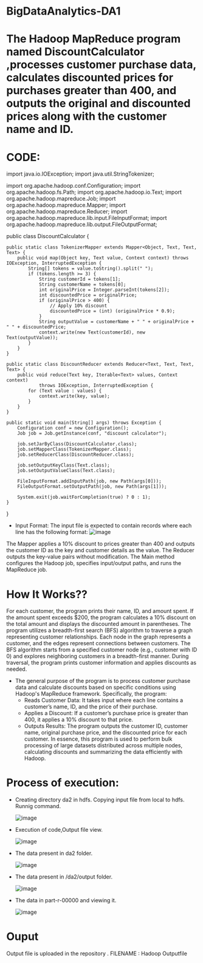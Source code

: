 # BigDataAnalytics-DA1

# The Hadoop MapReduce program named DiscountCalculator ,processes customer purchase data, calculates discounted prices for purchases greater than 400, and outputs the original and discounted prices along with the customer name and ID.

# CODE:
import java.io.IOException;
import java.util.StringTokenizer;

import org.apache.hadoop.conf.Configuration;
import org.apache.hadoop.fs.Path;
import org.apache.hadoop.io.Text;
import org.apache.hadoop.mapreduce.Job;
import org.apache.hadoop.mapreduce.Mapper;
import org.apache.hadoop.mapreduce.Reducer;
import org.apache.hadoop.mapreduce.lib.input.FileInputFormat;
import org.apache.hadoop.mapreduce.lib.output.FileOutputFormat;

public class DiscountCalculator {

    public static class TokenizerMapper extends Mapper<Object, Text, Text, Text> {
        public void map(Object key, Text value, Context context) throws IOException, InterruptedException {
            String[] tokens = value.toString().split(" ");
            if (tokens.length >= 3) {
                String customerId = tokens[1];
                String customerName = tokens[0];
                int originalPrice = Integer.parseInt(tokens[2]);
                int discountedPrice = originalPrice;
                if (originalPrice > 400) {
                    // Apply 10% discount
                    discountedPrice = (int) (originalPrice * 0.9);
                }
                String outputValue = customerName + " " + originalPrice + " " + discountedPrice;
                context.write(new Text(customerId), new Text(outputValue));
            }
        }
    }

    public static class DiscountReducer extends Reducer<Text, Text, Text, Text> {
        public void reduce(Text key, Iterable<Text> values, Context context)
                throws IOException, InterruptedException {
            for (Text value : values) {
                context.write(key, value);
            }
        }
    }

    public static void main(String[] args) throws Exception {
        Configuration conf = new Configuration();
        Job job = Job.getInstance(conf, "discount calculator");

        job.setJarByClass(DiscountCalculator.class);
        job.setMapperClass(TokenizerMapper.class);
        job.setReducerClass(DiscountReducer.class);

        job.setOutputKeyClass(Text.class);
        job.setOutputValueClass(Text.class);

        FileInputFormat.addInputPath(job, new Path(args[0]));
        FileOutputFormat.setOutputPath(job, new Path(args[1]));

        System.exit(job.waitForCompletion(true) ? 0 : 1);
    }
} 

* Input Format: 
The input file is expected to contain records where each line has the following format:
 ![image](https://github.com/user-attachments/assets/3db592bb-ac2c-43b8-b584-257067d6be83)


The Mapper applies a 10% discount to prices greater than 400 and outputs the customer ID as the key and customer details as the value.
The Reducer outputs the key-value pairs without modification.
The Main method configures the Hadoop job, specifies input/output paths, and runs the MapReduce job.

# How It Works??
For each customer, the program prints their name, ID, and amount spent. If the amount spent exceeds $200, the program calculates a 10% discount on the total amount and displays the discounted amount in parentheses.
The program utilizes a breadth-first search (BFS) algorithm to traverse a graph representing customer relationships. Each node in the graph represents a customer, and the edges represent connections between customers. The BFS algorithm starts from a specified customer node (e.g., customer with ID 0) and explores neighboring customers in a breadth-first manner. During traversal, the program prints customer information and applies discounts as needed.
* The general purpose of the program is to process customer purchase data and calculate discounts based on specific conditions using Hadoop's MapReduce framework. Specifically, the program:
     *  Reads Customer Data: It takes input where each line contains a customer’s name, ID, and the price of their purchase.
     *  Applies a Discount: If a customer’s purchase price is greater than 400, it applies a 10% discount to that price.
     *  Outputs Results: The program outputs the customer ID, customer name, original purchase price, and the discounted price for each customer.
  In essence, this program is used to perform bulk processing of large datasets distributed across multiple nodes, calculating discounts and summarizing the data efficiently with Hadoop.
# Process of execution:
* Creating directory da2 in hdfs. Copying input file from local to hdfs. Runnig command.
  
  ![image](https://github.com/user-attachments/assets/d082859b-698c-47bd-91e3-7d4f0948c1f7)

  
* Execution of code,Output file view.
  
  ![image](https://github.com/user-attachments/assets/3ba6b683-8237-4c81-883c-76f04a87782c)

  
* The data present in da2 folder.
  
  ![image](https://github.com/user-attachments/assets/6263c072-b98f-43a6-a45a-560a7af7252f)

  
* The data present in /da2/output folder.
  
  ![image](https://github.com/user-attachments/assets/a5c4ef83-6b9b-4180-84a6-695b295e3c75)

  
* The data in part-r-00000 and viewing it.
  
  ![image](https://github.com/user-attachments/assets/b6c3e76c-bb3a-4b74-929c-300f21c8ec14) 
# Ouput
Output file is uploaded in the repository . FILENAME : Hadoop Outputfile


